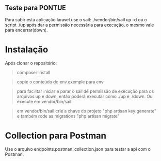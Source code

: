 ## Teste para PONTUE

Para subir esta aplicação laravel use o sail: ./vendor/bin/sail up -d
ou o script ./up após dar a permissão necessária para execução, o mesmo vale para encerrar(down).

# Instalação

Após clonar o repositório:

> composer install

> copie o conteúdo do env.exemple para env

> para facilitar iniciar e parar o sail dê permissão de execução para os arquivos up e down, então poderá executar como ./up e ./down.
> Ou execute em vendor/bin/sail

> em vendor/bin/sail crie a chave do projeto "php artisan key:generate" e também rode as migrations "php artisan migrate"

# Collection para Postman

Use o arquivo endpoints.postman_collection.json para testar a api com o Postman.
